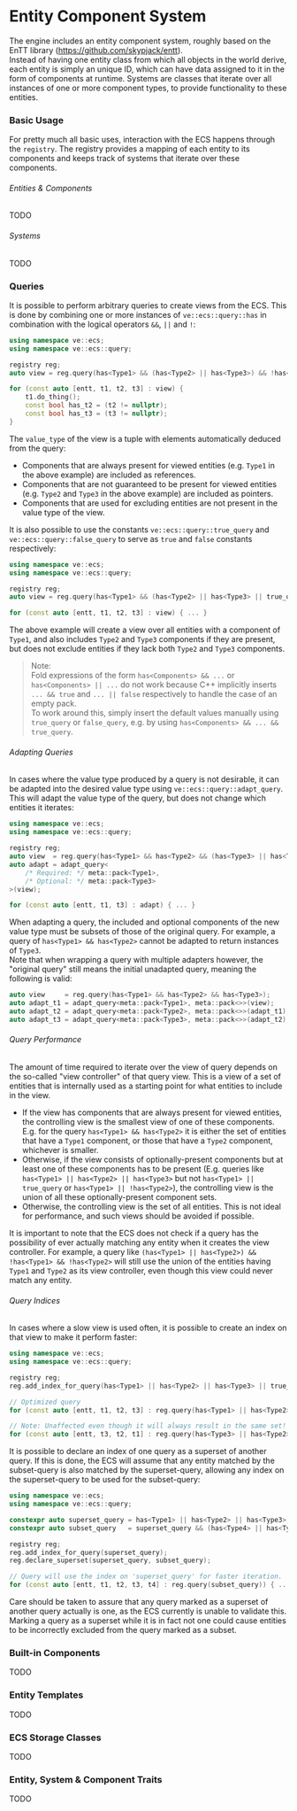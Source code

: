 # Entity Component System
The engine includes an entity component system, roughly based on the EnTT library (https://github.com/skypjack/entt).  
Instead of having one entity class from which all objects in the world derive, each entity is simply an unique ID,
which can have data assigned to it in the form of components at runtime. Systems are classes that iterate over all instances of one or more component types, to provide functionality to these entities.

### Basic Usage
For pretty much all basic uses, interaction with the ECS happens through the `registry`. The registry provides a mapping of each entity to its components and keeps track of systems that iterate over these components.

###### Entities & Components
TODO

###### Systems
TODO

### Queries
It is possible to perform arbitrary queries to create views from the ECS. This is done by combining one or more instances of `ve::ecs::query::has` in combination with the logical operators `&&`, `||` and `!`:
```c++
using namespace ve::ecs;
using namespace ve::ecs::query;

registry reg;
auto view = reg.query(has<Type1> && (has<Type2> || has<Type3>) && !has<Type4>);

for (const auto [entt, t1, t2, t3] : view) {
    t1.do_thing();
    const bool has_t2 = (t2 != nullptr);
    const bool has_t3 = (t3 != nullptr);
}
```
The `value_type` of the view is a tuple with elements automatically deduced from the query:
- Components that are always present for viewed entities (e.g. `Type1` in the above example) are included as references.
- Components that are not guaranteed to be present for viewed entities (e.g. `Type2` and `Type3` in the above example) are included as pointers.
- Components that are used for excluding entities are not present in the value type of the view.

It is also possible to use the constants `ve::ecs::query::true_query` and `ve::ecs::query::false_query` to serve as `true` and `false` constants respectively:
```c++
using namespace ve::ecs;
using namespace ve::ecs::query;

registry reg;
auto view = reg.query(has<Type1> && (has<Type2> || has<Type3> || true_query));

for (const auto [entt, t1, t2, t3] : view) { ... }
```
The above example will create a view over all entities with a component of `Type1`, and also includes `Type2` and `Type3` components if they are present,
but does not exclude entities if they lack both `Type2` and `Type3` components.

> Note:  
> Fold expressions of the form `has<Components> && ...` or `has<Components> || ...` do not work because C++ implicitly inserts `... && true` and `... || false` respectively to handle the case of an empty pack.  
> To work around this, simply insert the default values manually using `true_query` or `false_query`, e.g. by using `has<Components> && ... && true_query`.

###### Adapting Queries
In cases where the value type produced by a query is not desirable, it can be adapted into the desired value type using `ve::ecs::query::adapt_query`.
This will adapt the value type of the query, but does not change which entities it iterates:

```c++
using namespace ve::ecs;
using namespace ve::ecs::query;

registry reg;
auto view  = reg.query(has<Type1> && has<Type2> && (has<Type3> || has<Type4>));
auto adapt = adapt_query<
    /* Required: */ meta::pack<Type1>, 
    /* Optional: */ meta::pack<Type3>
>(view);

for (const auto [entt, t1, t3] : adapt) { ... }
```

When adapting a query, the included and optional components of the new value type must be subsets of those of the original query.
For example, a query of `has<Type1> && has<Type2>` cannot be adapted to return instances of `Type3`.  
Note that when wrapping a query with multiple adapters however, the "original query" still means the initial unadapted query, meaning the following is valid:
```c++
auto view     = reg.query(has<Type1> && has<Type2> && has<Type3>);
auto adapt_t1 = adapt_query<meta::pack<Type1>, meta::pack<>>(view);
auto adapt_t2 = adapt_query<meta::pack<Type2>, meta::pack<>>(adapt_t1);
auto adapt_t3 = adapt_query<meta::pack<Type3>, meta::pack<>>(adapt_t2);
```

###### Query Performance
The amount of time required to iterate over the view of query depends on the so-called "view controller" of that query view.
This is a view of a set of entities that is internally used as a starting point for what entities to include in the view.
- If the view has components that are always present for viewed entities, the controlling view is the smallest view of one of these components.
  E.g. for the query `has<Type1> && has<Type2>` it is either the set of entities that have a `Type1` component, or those that have a `Type2` component, whichever is smaller.
- Otherwise, if the view consists of optionally-present components but at least one of these components has to be present
  (E.g. queries like `has<Type1> || has<Type2> || has<Type3>` but not `has<Type1> || true_query` or `has<Type1> || !has<Type2>`), the controlling view is the union of all these optionally-present component sets.
- Otherwise, the controlling view is the set of all entities. This is not ideal for performance, and such views should be avoided if possible.

It is important to note that the ECS does not check if a query has the possibility of ever actually matching any entity when it creates the view controller.
For example, a query like `(has<Type1> || has<Type2>) && !has<Type1> && !has<Type2>` will still use the union of the entities having `Type1` and `Type2` as its view controller, even though this view could never match any entity.

###### Query Indices
In cases where a slow view is used often, it is possible to create an index on that view to make it perform faster:
```c++
using namespace ve::ecs;
using namespace ve::ecs::query;

registry reg;
reg.add_index_for_query(has<Type1> || has<Type2> || has<Type3> || true_query);

// Optimized query
for (const auto [entt, t1, t2, t3] : reg.query(has<Type1> || has<Type2> || has<Type3> || true_query)) { ... }

// Note: Unaffected even though it will always result in the same set!
for (const auto [entt, t3, t2, t1] : reg.query(has<Type3> || has<Type2> || has<Type1> || true_query)) { ... }
```
It is possible to declare an index of one query as a superset of another query. If this is done, the ECS will assume that any entity matched by the subset-query is also matched by the superset-query, allowing any index on the superset-query to be used for the subset-query:
```c++
using namespace ve::ecs;
using namespace ve::ecs::query;

constexpr auto superset_query = has<Type1> || has<Type2> || has<Type3>;
constexpr auto subset_query   = superset_query && (has<Type4> || has<Type5>);

registry reg;
reg.add_index_for_query(superset_query);
reg.declare_superset(superset_query, subset_query);

// Query will use the index on 'superset_query' for faster iteration.
for (const auto [entt, t1, t2, t3, t4] : reg.query(subset_query)) { ... }
```
Care should be taken to assure that any query marked as a superset of another query actually is one, as the ECS currently is unable to validate this. Marking a query as a superset while it is in fact not one could cause entities to be incorrectly excluded from the query marked as a subset.

### Built-in Components
TODO

### Entity Templates
TODO

### ECS Storage Classes
TODO

### Entity, System & Component Traits
TODO